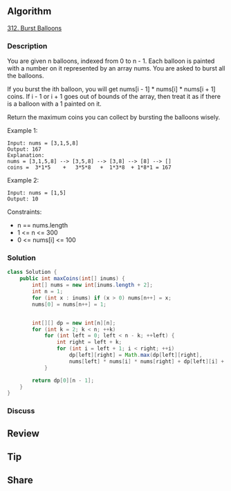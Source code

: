 ## Algorithm

[312. Burst Balloons](https://leetcode.com/problems/burst-balloons/)

### Description

You are given n balloons, indexed from 0 to n - 1. Each balloon is painted with a number on it represented by an array nums. You are asked to burst all the balloons.

If you burst the ith balloon, you will get nums[i - 1] * nums[i] * nums[i + 1] coins. If i - 1 or i + 1 goes out of bounds of the array, then treat it as if there is a balloon with a 1 painted on it.

Return the maximum coins you can collect by bursting the balloons wisely.


Example 1:

```
Input: nums = [3,1,5,8]
Output: 167
Explanation:
nums = [3,1,5,8] --> [3,5,8] --> [3,8] --> [8] --> []
coins =  3*1*5    +   3*5*8   +  1*3*8  + 1*8*1 = 167
```

Example 2:

```
Input: nums = [1,5]
Output: 10
```

Constraints:

- n == nums.length
- 1 <= n <= 300
- 0 <= nums[i] <= 100

### Solution

```java
class Solution {
    public int maxCoins(int[] inums) {
        int[] nums = new int[inums.length + 2];
        int n = 1;
        for (int x : inums) if (x > 0) nums[n++] = x;
        nums[0] = nums[n++] = 1;


        int[][] dp = new int[n][n];
        for (int k = 2; k < n; ++k)
            for (int left = 0; left < n - k; ++left) {
                int right = left + k;
                for (int i = left + 1; i < right; ++i)
                    dp[left][right] = Math.max(dp[left][right],
                    nums[left] * nums[i] * nums[right] + dp[left][i] + dp[i][right]);
            }

        return dp[0][n - 1];
    }
}
```

### Discuss

## Review


## Tip


## Share
